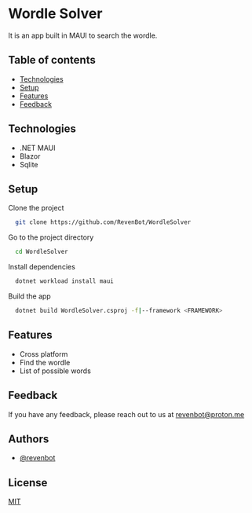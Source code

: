 
# Wordle Solver

It is an app built in MAUI to search the wordle.


## Table of contents

* [Technologies](https://github.com/RevenBot/WordleSolver#technologies)
* [Setup](https://github.com/RevenBot/WordleSolver#technologies)
* [Features](https://github.com/RevenBot/WordleSolver#features)
* [Feedback](https://github.com/RevenBot/WordleSolver#feedback)


## Technologies
- .NET MAUI
- Blazor
- Sqlite
## Setup

Clone the project

```bash
  git clone https://github.com/RevenBot/WordleSolver
```

Go to the project directory

```bash
  cd WordleSolver
```

Install dependencies

```bash
  dotnet workload install maui
```

Build the app

```bash
  dotnet build WordleSolver.csproj -f|--framework <FRAMEWORK>
```


## Features

- Cross platform
- Find the wordle
- List of possible words


## Feedback

If you have any feedback, please reach out to us at revenbot@proton.me

## Authors

- [@revenbot](https://github.com/RevenBot/AntiWordle)

## License

[MIT](https://github.com/RevenBot/WordleSolver/blob/master/LICENSE.txt)


